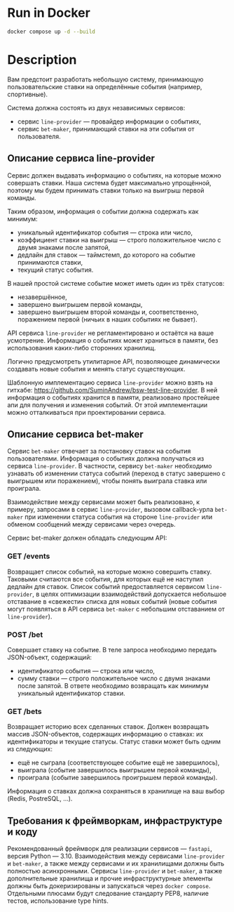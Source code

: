 # Run in Docker

```bash
docker compose up -d --build
```

# Description

Вам предстоит разработать небольшую систему, принимающую пользовательские
ставки на определённые события (например, спортивные).

Система должна состоять из двух независимых сервисов:

* сервис `line-provider` — провайдер информации о событиях,
* сервис `bet-maker`, принимающий ставки на эти события от пользователя.

## Описание сервиса line-provider

Сервис должен выдавать информацию о событиях, на которые можно совершать ставки.
Наша система будет максимально упрощённой, поэтому мы будем принимать ставки
только на выигрыш первой команды.

Таким образом, информация о событии должна содержать как минимум:
* уникальный идентификатор события — строка или число,
* коэффициент ставки на выигрыш — строго положительное число с двумя
знаками после запятой,
* дедлайн для ставок — таймстемп, до которого на событие принимаются ставки,
* текущий статус события.

В нашей простой системе событие может иметь один из трёх статусов:
* незавершённое,
* завершено выигрышем первой команды,
* завершено выигрышем второй команды и, соответственно, поражением первой
(ничьих в наших событиях не бывает).

API сервиса `line-provider` не регламентировано и остаётся на ваше усмотрение.
Информация о событиях может храниться в памяти, без использования каких-либо
сторонних хранилищ.

Логично предусмотреть утилитарное API, позволяющее динамически создавать новые
события и менять статус существующих.

Шаблонную имплементацию сервиса `line-provider` можно взять на гитхабе:
https://github.com/SuminAndrew/bsw-test-line-provider. В ней информация о событиях
хранится в памяти, реализовано простейшее апи для получения и изменения событий.
От этой имплементации можно отталкиваться при проектировании сервиса.

## Описание сервиса bet-maker

Сервис `bet-maker` отвечает за постановку ставок на события пользователями.
Информация о событиях должна получаться из сервиса `line-provider`. В частности,
сервису `bet-maker` необходимо узнавать об изменении статуса событий (переход в
статус завершено с выигрышем или поражением), чтобы понять выиграла ставка или
проиграла.

Взаимодействие между сервисами может быть реализовано, к примеру, запросами в
сервис `line-provider`, вызовом callback-урла `bet-maker` при изменении статуса события
на стороне `line-provider` или обменом сообщений между сервисами через очередь.

Сервис bet-maker должен обладать следующим API:

### GET /events
Возвращает список событий, на которые можно совершить ставку. Таковыми
считаются все события, для которых ещё не наступил дедлайн для ставок.
Список событий предоставляется сервисом `line-provider`, в целях оптимизации
взаимодействий допускается небольшое отставание в «свежести» списка для новых
событий (новые события могут появляться в API сервиса `bet-maker` с небольшим
отставанием от `line-provider`).

### POST /bet
Совершает ставку на событие.
В теле запроса необходимо передать JSON-объект, содержащий:
* идентификатор события — строка или число,
* сумму ставки — строго положительное число с двумя знаками после запятой.
В ответе необходимо возвращать как минимум уникальный идентификатор ставки.

### GET /bets
Возвращает историю всех сделанных ставок.
Должен возвращать массив JSON-объектов, содержащих информацию о ставках: их
идентификаторы и текущие статусы.
Статус ставки может быть одним из следующих:
* ещё не сыграла (соответствующее событие ещё не завершилось),
* выиграла (событие завершилось выигрышем первой команды),
* проиграла (событие завершилось проигрышем первой команды).

Информация о ставках должна сохраняться в хранилище на ваш выбор (Redis,
PostreSQL, …).

## Требования к фреймворкам, инфраструктуре и коду
Рекомендованный фреймворк для реализации сервисов — `fastapi`, версия Python —
3.10. Взаимодействия между сервисами `line-provider` и `bet-maker`, а также между
сервисами и их хранилищами должны быть полностью асинхронными.
Сервисы `line-provider` и `bet-maker`, а также дополнительные хранилища и прочие
инфраструктурные элементы должны быть докеризированы и запускаться через `docker compose`.
Отдельными плюсами будут следование стандарту PEP8, наличие тестов, использование
type hints.
